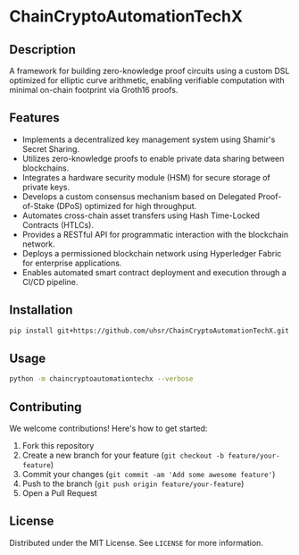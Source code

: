 # ChainCryptoAutomationTechX

## Description

A framework for building zero-knowledge proof circuits using a custom DSL optimized for elliptic curve arithmetic, enabling verifiable computation with minimal on-chain footprint via Groth16 proofs.

## Features

- Implements a decentralized key management system using Shamir's Secret Sharing.
- Utilizes zero-knowledge proofs to enable private data sharing between blockchains.
- Integrates a hardware security module (HSM) for secure storage of private keys.
- Develops a custom consensus mechanism based on Delegated Proof-of-Stake (DPoS) optimized for high throughput.
- Automates cross-chain asset transfers using Hash Time-Locked Contracts (HTLCs).
- Provides a RESTful API for programmatic interaction with the blockchain network.
- Deploys a permissioned blockchain network using Hyperledger Fabric for enterprise applications.
- Enables automated smart contract deployment and execution through a CI/CD pipeline.
## Installation

```bash
pip install git+https://github.com/uhsr/ChainCryptoAutomationTechX.git
```

## Usage

```bash
python -m chaincryptoautomationtechx --verbose
```

## Contributing

We welcome contributions! Here's how to get started:

1. Fork this repository
2. Create a new branch for your feature (`git checkout -b feature/your-feature`)
3. Commit your changes (`git commit -am 'Add some awesome feature'`)
4. Push to the branch (`git push origin feature/your-feature`)
5. Open a Pull Request

## License

Distributed under the MIT License. See `LICENSE` for more information.
